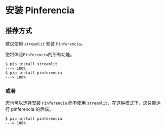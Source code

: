 # 安装 Pinferencia

## 推荐方式

建议使用 `streamlit` 安装 `Pinferencia`。

您将体验`Pinferencia`的所有功能。

<div class="termy">

```console
$ pip install streamlit
---> 100%
$ pip install pinferencia
---> 100%
```

</div>

### 或者

您也可以选择安装 `Pinferencia` 而不使用 `streamlit`，在这种模式下，您只能运行 pinferencia 的后端。

<div class="termy">

```console
$ pip install pinferencia
---> 100%
```

</div>
